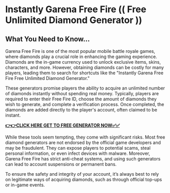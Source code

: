 # Instantly Garena Free Fire (( Free Unlimited Diamond Generator ))

## What You Need to Know...

Garena Free Fire is one of the most popular mobile battle royale games, where diamonds play a crucial role in enhancing the gaming experience. Diamonds are the in-game currency used to unlock exclusive items, skins, characters, and more. However, obtaining diamonds can be costly for many players, leading them to search for shortcuts like the "Instantly Garena Free Fire Free Unlimited Diamond Generator."

These generators promise players the ability to acquire an unlimited number of diamonds instantly without spending real money. Typically, players are required to enter their Free Fire ID, choose the amount of diamonds they wish to generate, and complete a verification process. Once completed, the diamonds are added directly to the player's account, often claimed to be instant.


[**👉👉CLICK HERE GET TO FREE GENERATOR NOW✅✅**](https://free24.raj-solution.com/free-diamond)


While these tools seem tempting, they come with significant risks. Most free diamond generators are not endorsed by the official game developers and may be fraudulent. They can expose players to potential scams, steal personal information, or even infect devices with malware. Moreover, Garena Free Fire has strict anti-cheat systems, and using such generators can lead to account suspensions or permanent bans.

To ensure the safety and integrity of your account, it’s always best to rely on legitimate ways of acquiring diamonds, such as through official top-ups or in-game events.
